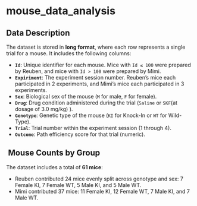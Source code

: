 # mouse_data_analysis

##  Data Description

The dataset is stored in **long format**, where each row represents a single trial for a mouse. It includes the following columns:

- **`Id`**: Unique identifier for each mouse. Mice with `Id ≤ 100` were prepared by Reuben, and mice with `Id > 100` were prepared by Mimi.
- **`Expiriment`**: The experiment session number. Reuben’s mice each participated in 2 experiments, and Mimi’s mice each participated in 3 experiments.
- **`Sex`**: Biological sex of the mouse (`M` for male, `F` for female).
- **`Drug`**: Drug condition administered during the trial (`Saline` or `SKF`(at dosage of 3.0 mg/kg) ).
- **`Genotype`**: Genetic type of the mouse (`KI` for Knock-In or `WT` for Wild-Type).
- **`Trial`**: Trial number within the experiment session (1 through 4).
- **`Outcome`**: Path efficiency score for that trial (numeric).

## ‍ Mouse Counts by Group

The dataset includes a total of **61 mice**:

- Reuben contributed 24 mice evenly split across genotype and sex: 7 Female KI, 7 Female WT, 5 Male KI, and 5 Male WT.
- Mimi contributed 37 mice: 11 Female KI, 12 Female WT, 7 Male KI, and 7 Male WT.

